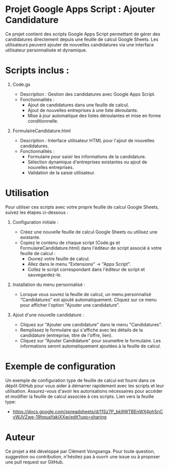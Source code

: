 # Projet Google Apps Script : Ajouter Candidature
Ce projet contient des scripts Google Apps Script permettant de gérer des candidatures directement depuis une feuille de calcul Google Sheets. Les utilisateurs peuvent ajouter de nouvelles candidatures via une interface utilisateur personnalisée et dynamique.

# Scripts inclus :
1. Code.gs
    - Description : Gestion des candidatures avec Google Apps Script.
    - Fonctionnalités :
        - Ajout de candidatures dans une feuille de calcul.
        - Ajout de nouvelles entreprises à une liste déroulante.
        - Mise à jour automatique des listes déroulantes et mise en forme conditionnelle.

2. FormulaireCandidature.html
    - Description : Interface utilisateur HTML pour l'ajout de nouvelles candidatures.
    - Fonctionnalités :
        - Formulaire pour saisir les informations de la candidature.
        - Sélection dynamique d'entreprises existantes ou ajout de nouvelles entreprises.
        - Validation de la saisie utilisateur.

# Utilisation
Pour utiliser ces scripts avec votre propre feuille de calcul Google Sheets, suivez les étapes ci-dessous :

1. Configuration initiale :
    - Créez une nouvelle feuille de calcul Google Sheets ou utilisez une existante.
    - Copiez le contenu de chaque script (Code.gs et FormulaireCandidature.html) dans l'éditeur de script associé à votre feuille de calcul :
        - Ouvrez votre feuille de calcul.
        - Allez dans le menu "Extensions" -> "Apps Script".
        - Collez le script correspondant dans l'éditeur de script et sauvegardez-le.

2. Installation du menu personnalisé :
    - Lorsque vous ouvrez la feuille de calcul, un menu personnalisé "Candidatures" est ajouté automatiquement. Cliquez sur ce menu pour afficher l'option "Ajouter une candidature".

3. Ajout d'une nouvelle candidature :
    - Cliquez sur "Ajouter une candidature" dans le menu "Candidatures".
    - Remplissez le formulaire qui s'affiche avec les détails de la candidature (entreprise, titre de l'offre, lien).
    - Cliquez sur "Ajouter Candidature" pour soumettre le formulaire. Les informations seront automatiquement ajoutées à la feuille de calcul.

# Exemple de configuration
Un exemple de configuration type de feuille de calcul est fourni dans ce dépôt GitHub pour vous aider à démarrer rapidement avec les scripts et leur utilisation. Assurez-vous d'avoir les autorisations nécessaires pour accéder et modifier la feuille de calcul associée à ces scripts.
Lien vers la feuille type:
- https://docs.google.com/spreadsheets/d/11Sz7P_bk9WTBEnWX4phSnCvWJVZwe-19hquaYakiXXw/edit?usp=sharing

# Auteur
Ce projet a été développé par Clément Vongsanga. Pour toute question, suggestion ou contribution, n'hésitez pas à ouvrir une issue ou à proposer une pull request sur GitHub.
